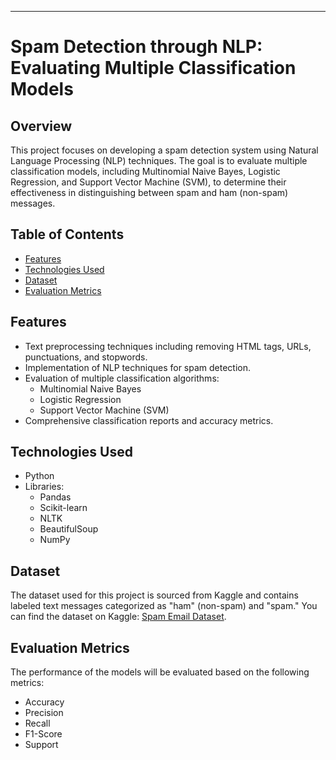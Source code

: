 
---

# Spam Detection through NLP: Evaluating Multiple Classification Models

## Overview

This project focuses on developing a spam detection system using Natural Language Processing (NLP) techniques. The goal is to evaluate multiple classification models, including Multinomial Naive Bayes, Logistic Regression, and Support Vector Machine (SVM), to determine their effectiveness in distinguishing between spam and ham (non-spam) messages.

## Table of Contents

- [Features](#features)
- [Technologies Used](#technologies-used)
- [Dataset](#dataset)
- [Evaluation Metrics](#evaluation-metrics)

## Features

- Text preprocessing techniques including removing HTML tags, URLs, punctuations, and stopwords.
- Implementation of NLP techniques for spam detection.
- Evaluation of multiple classification algorithms:
  - Multinomial Naive Bayes
  - Logistic Regression
  - Support Vector Machine (SVM)
- Comprehensive classification reports and accuracy metrics.

## Technologies Used

- Python
- Libraries:
  - Pandas
  - Scikit-learn
  - NLTK
  - BeautifulSoup
  - NumPy

## Dataset

The dataset used for this project is sourced from Kaggle and contains labeled text messages categorized as "ham" (non-spam) and "spam." You can find the dataset on Kaggle: [Spam Email Dataset](https://www.kaggle.com/datasets/abdallahwagih/spam-emails).

## Evaluation Metrics

The performance of the models will be evaluated based on the following metrics:

- Accuracy
- Precision
- Recall
- F1-Score
- Support
